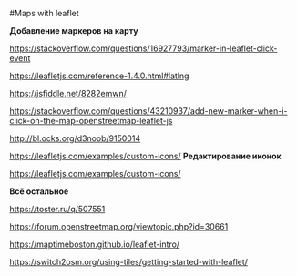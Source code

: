 #Maps with leaflet

**Добавление маркеров на карту**

https://stackoverflow.com/questions/16927793/marker-in-leaflet-click-event

https://leafletjs.com/reference-1.4.0.html#latlng

https://jsfiddle.net/8282emwn/

https://stackoverflow.com/questions/43210937/add-new-marker-when-i-click-on-the-map-openstreetmap-leaflet-js

http://bl.ocks.org/d3noob/9150014

https://leafletjs.com/examples/custom-icons/
**Редактирование иконок**

https://leafletjs.com/examples/custom-icons/

**Всё остальное**

https://toster.ru/q/507551

https://forum.openstreetmap.org/viewtopic.php?id=30661

https://maptimeboston.github.io/leaflet-intro/

https://switch2osm.org/using-tiles/getting-started-with-leaflet/